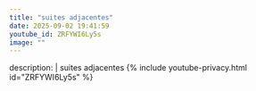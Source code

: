 ```yaml
---
title: "suites adjacentes"
date: 2025-09-02 19:41:59 
youtube_id: ZRFYWI6Ly5s
image: ""
---
```

description: |
  suites adjacentes
{% include youtube-privacy.html id="ZRFYWI6Ly5s" %}
